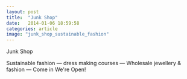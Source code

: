 ```yaml
---
layout: post
title:  "Junk Shop"
date:   2014-01-06 18:59:58
categories: article
image: "junk_shop_sustainable_fashion"
---
```


Junk Shop

Sustainable fashion — dress making courses — Wholesale jewellery & fashion — Come in We're Open!